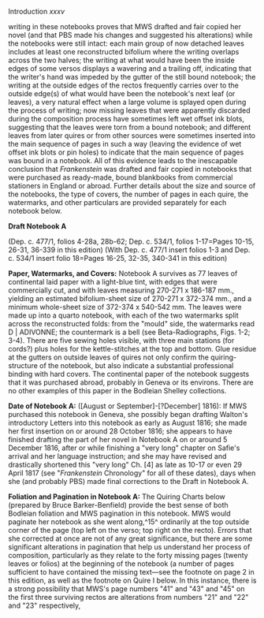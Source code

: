 Introduction *xxxv*

writing in these notebooks proves that MWS drafted and fair copied her
novel (and that PBS made his changes and suggested his alterations)
while the notebooks were still intact: each main group of now detached
leaves includes at least one reconstructed bifolium where the writing
overlaps across the two halves; the writing at what would have been the
inside edges of some versos displays a wavering and a trailing off,
indicating that the writer's hand was impeded by the gutter of the still
bound notebook; the writing at the outside edges of the rectos
frequently carries over to the outside edge(s) of what would have been
the notebook's next leaf (or leaves), a very natural effect when a large
volume is splayed open during the process of writing; now missing leaves
that were apparently discarded during the composition process have
sometimes left wet offset ink blots, suggesting that the leaves were
torn from a bound notebook; and different leaves from later quires or
from other sources were sometimes inserted into the main sequence of
pages in such a way (leaving the evidence of wet offset ink blots or pin
holes) to indicate that the main sequence of pages was bound in a
notebook. All of this evidence leads to the inescapable conclusion that
*Frankenstein* was drafted and fair copied in notebooks that were
purchased as ready-made, bound blankbooks from commercial stationers in
England or abroad. Further details about the size and source of the
notebooks, the type of covers, the number of pages in each quire, the
watermarks, and other particulars are provided separately for each
notebook below.

**Draft Notebook A**

(Dep. c. 477/1, folios 4-28a, 28b-62; Dep. c. 534/1, folios 1-17=Pages
10-15, 26-31, 36-339 in this edition) (With Dep. c. 477/1 insert folios
1-3 and Dep. c. 534/1 insert folio 18=Pages 16-25, 32-35, 340-341 in
this edition)

**Paper, Watermarks, and Covers:** Notebook A survives as 77 leaves of
continental laid paper with a light-blue tint, with edges that were
commercially cut, and with leaves measuring 270-271 x 186-187 mm.,
yielding an estimated bifolium-sheet size of 270-271 x 372-374 mm., and
a minimum whole-sheet size of 372-374 x 540-542 mm. The leaves were made
up into a quarto notebook, with each of the two watermarks split across
the reconstructed folds: from the "mould" side, the watermarks read D |
ADIVONNE; the countermark is a bell (see Beta-Radiographs, Figs. 1-2;
3-4). There are five sewing holes visible, with three main stations (for
cords?) plus holes for the kettle-stitches at the top and bottom. Glue
residue at the gutters on outside leaves of quires not only confirm the
quiring-structure of the notebook, but also indicate a substantial
professional binding with hard covers. The continental paper of the
notebook suggests that it was purchased abroad, probably in Geneva or
its environs. There are no other examples of this paper in the Bodleian
Shelley collections.

**Date of Notebook A:** ([August or September]-[?December] 1816): If MWS
purchased this notebook in Geneva, she possibly began drafting Walton's
introductory Letters into this notebook as early as August 1816; she
made her first insertion on or around 28 October 1816; she appears to
have finished drafting the part of her novel in Notebook A on or around
5 December 1816, after or while finishing a "very long" chapter on
Safie's arrival and her language instruction; and she may have revised
and drastically shortened this "very long" Ch. [4] as late as 10-17 or
even 29 April 1817 (see "*Frankenstein* Chronology" for all of these
dates), days when she (and probably PBS) made final corrections to the
Draft in Notebook A.

**Foliation and Pagination in Notebook A:** The Quiring Charts below
(prepared by Bruce Barker-Benfield) provide the best sense of both
Bodleian foliation and MWS pagination in this notebook. MWS would
paginate her notebook as she went along,^15^ ordinarily at the top
outside corner of the page (top left on the verso; top right on the
recto). Errors that she corrected at once are not of any great
significance, but there are some significant alterations in pagination
that help us understand her process of composition, particularly as they
relate to the forty missing pages (twenty leaves or folios) at the
beginning of the notebook (a number of pages sufficient to have
contained the missing text—see the footnote on page 2 in this edition,
as well as the footnote on Quire I below. In this instance, there is a
strong possibility that MWS's page numbers "41" and "43" and "45" on the
first three surviving rectos are alterations from numbers "21" and "22"
and "23" respectively,


